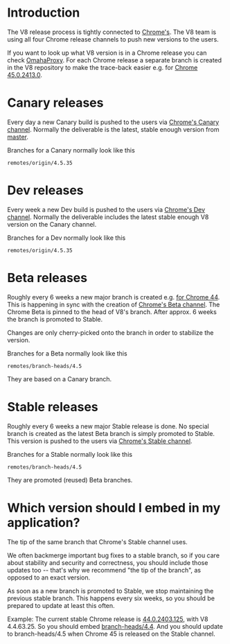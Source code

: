 # Introduction #

The V8 release process is tightly connected to [Chrome's](https://www.chromium.org/getting-involved/dev-channel). The V8 team is using all four Chrome release channels to push new versions to the users.

If you want to look up what V8 version is in a Chrome release you can check [OmahaProxy](https://omahaproxy.appspot.com/). For each Chrome release a separate branch is created in the V8 repository to make the trace-back easier e.g. for [Chrome 45.0.2413.0](https://chromium.googlesource.com/v8/v8.git/+/chromium/2413).

# Canary releases #
Every day a new Canary build is pushed to the users via [Chrome's Canary channel](https://www.google.com/chrome/browser/canary.html?platform=win64). Normally the deliverable is the latest, stable enough version from [master](https://chromium.googlesource.com/v8/v8.git/+/roll).

Branches for a Canary normally look like this

```
remotes/origin/4.5.35
```

# Dev releases #
Every week a new Dev build is pushed to the users via [Chrome's Dev channel](https://www.google.com/chrome/browser/desktop/index.html?extra=devchannel&platform=win64). Normally the deliverable includes the latest stable enough V8 version on the Canary channel.

Branches for a Dev normally look like this

```
remotes/origin/4.5.35
```

# Beta releases #
Roughly every 6 weeks a new major branch is created e.g. [for Chrome 44](https://chromium.googlesource.com/v8/v8.git/+log/branch-heads/4.4). This is happening in sync with the creation of [Chrome's Beta channel](https://www.google.com/chrome/browser/beta.html?platform=win64). The Chrome Beta is pinned to the head of V8's branch. After approx. 6 weeks the branch is promoted to Stable.

Changes are only cherry-picked onto the branch in order to stabilize the version.

Branches for a Beta normally look like this

```
remotes/branch-heads/4.5
```

They are based on a Canary branch.

# Stable releases #
Roughly every 6 weeks a new major Stable release is done. No special branch is created as the latest Beta branch is simply promoted to Stable. This version is pushed to the users via [Chrome's Stable channel](https://www.google.com/chrome/browser/desktop/index.html?platform=win64).

Branches for a Stable normally look like this

```
remotes/branch-heads/4.5
```

They are promoted (reused) Beta branches.

# Which version should I embed in my application? #

The tip of the same branch that Chrome's Stable channel uses.

We often backmerge important bug fixes to a stable branch, so if you care about stability and security and correctness, you should include those updates too -- that's why we recommend "the tip of the branch", as opposed to an exact version.

As soon as a new branch is promoted to Stable, we stop maintaining the previous stable branch. This happens every six weeks, so you should be prepared to update at least this often.

Example: The current stable Chrome release is [44.0.2403.125](https://omahaproxy.appspot.com), with V8 4.4.63.25. So you should embed [branch-heads/4.4](https://chromium.googlesource.com/v8/v8.git/+/branch-heads/4.4). And you should update to branch-heads/4.5 when Chrome 45 is released on the Stable channel.